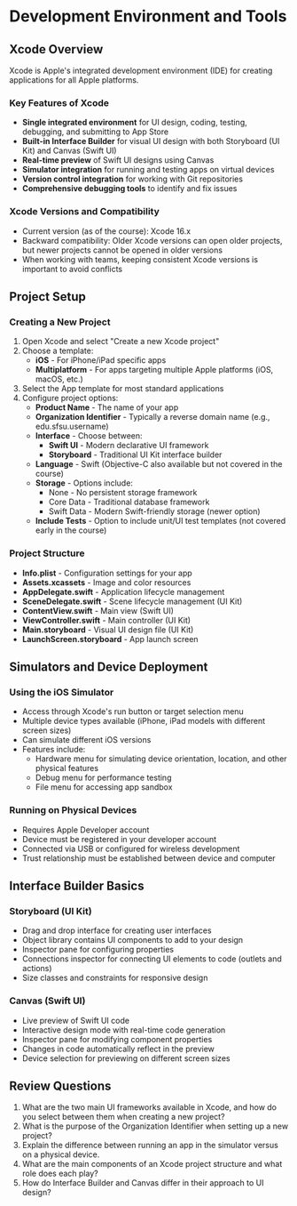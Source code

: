 # Development Environment and Tools

## Xcode Overview

Xcode is Apple's integrated development environment (IDE) for creating applications for all Apple platforms.

### Key Features of Xcode

- **Single integrated environment** for UI design, coding, testing, debugging, and submitting to App Store
- **Built-in Interface Builder** for visual UI design with both Storyboard (UI Kit) and Canvas (Swift UI)
- **Real-time preview** of Swift UI designs using Canvas
- **Simulator integration** for running and testing apps on virtual devices
- **Version control integration** for working with Git repositories
- **Comprehensive debugging tools** to identify and fix issues

### Xcode Versions and Compatibility

- Current version (as of the course): Xcode 16.x
- Backward compatibility: Older Xcode versions can open older projects, but newer projects cannot be opened in older versions
- When working with teams, keeping consistent Xcode versions is important to avoid conflicts

## Project Setup

### Creating a New Project

1. Open Xcode and select "Create a new Xcode project"
2. Choose a template:
   - **iOS** - For iPhone/iPad specific apps
   - **Multiplatform** - For apps targeting multiple Apple platforms (iOS, macOS, etc.)
3. Select the App template for most standard applications
4. Configure project options:
   - **Product Name** - The name of your app
   - **Organization Identifier** - Typically a reverse domain name (e.g., edu.sfsu.username)
   - **Interface** - Choose between:
     - **Swift UI** - Modern declarative UI framework
     - **Storyboard** - Traditional UI Kit interface builder
   - **Language** - Swift (Objective-C also available but not covered in the course)
   - **Storage** - Options include:
     - None - No persistent storage framework
     - Core Data - Traditional database framework
     - Swift Data - Modern Swift-friendly storage (newer option)
   - **Include Tests** - Option to include unit/UI test templates (not covered early in the course)

### Project Structure

- **Info.plist** - Configuration settings for your app
- **Assets.xcassets** - Image and color resources
- **AppDelegate.swift** - Application lifecycle management
- **SceneDelegate.swift** - Scene lifecycle management (UI Kit)
- **ContentView.swift** - Main view (Swift UI)
- **ViewController.swift** - Main controller (UI Kit)
- **Main.storyboard** - Visual UI design file (UI Kit)
- **LaunchScreen.storyboard** - App launch screen

## Simulators and Device Deployment

### Using the iOS Simulator

- Access through Xcode's run button or target selection menu
- Multiple device types available (iPhone, iPad models with different screen sizes)
- Can simulate different iOS versions
- Features include:
  - Hardware menu for simulating device orientation, location, and other physical features
  - Debug menu for performance testing
  - File menu for accessing app sandbox

### Running on Physical Devices

- Requires Apple Developer account
- Device must be registered in your developer account
- Connected via USB or configured for wireless development
- Trust relationship must be established between device and computer

## Interface Builder Basics

### Storyboard (UI Kit)

- Drag and drop interface for creating user interfaces
- Object library contains UI components to add to your design
- Inspector pane for configuring properties
- Connections inspector for connecting UI elements to code (outlets and actions)
- Size classes and constraints for responsive design

### Canvas (Swift UI)

- Live preview of Swift UI code
- Interactive design mode with real-time code generation
- Inspector pane for modifying component properties
- Changes in code automatically reflect in the preview
- Device selection for previewing on different screen sizes

## Review Questions

1. What are the two main UI frameworks available in Xcode, and how do you select between them when creating a new project?
2. What is the purpose of the Organization Identifier when setting up a new project?
3. Explain the difference between running an app in the simulator versus on a physical device.
4. What are the main components of an Xcode project structure and what role does each play?
5. How do Interface Builder and Canvas differ in their approach to UI design? 